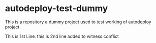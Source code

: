 # autodeploy-test-dummy
This is a repository a dummy project used to test working of autodeploy project.

This is 1st Line.
this is 2nd line added to witness conflict
